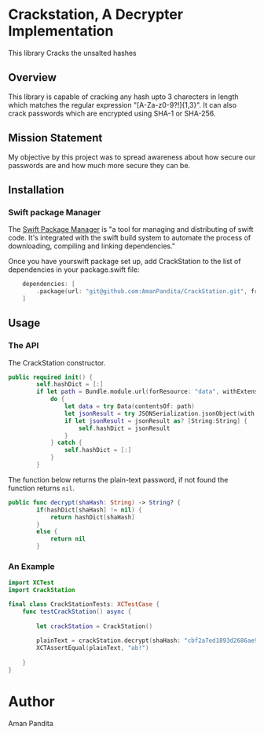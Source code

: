 # Crackstation, A Decrypter Implementation


This library Cracks the unsalted hashes


## Overview
This library is capable of cracking any hash upto 3 charecters in length which matches the regular expression "[A-Za-z0-9?!]{1,3}". It can also crack passwords which are encrypted using SHA-1 or SHA-256.

## Mission Statement

My objective by this project was to spread awareness about how secure our passwords are and how much more secure they can be.

## Installation
### Swift package Manager
The [Swift Package Manager](https://www.swift.org/package-manager/) is "a tool for managing and distributing of swift code. It's integrated with the swift build system to automate the process of downloading, compiling and linking dependencies."

Once you have yourswift package set up, add CrackStation to the list of dependencies in your package.swift file:

```swift
    dependencies: [
        .package(url: "git@github.com:AmanPandita/CrackStation.git", from: "1.2.0"),
    ]
```


## Usage
### The API
The CrackStation constructor.

```swift
public required init() {
        self.hashDict = [:]
        if let path = Bundle.module.url(forResource: "data", withExtension: "json") {
            do {
                let data = try Data(contentsOf: path)
                let jsonResult = try JSONSerialization.jsonObject(with: data)
                if let jsonResult = jsonResult as? [String:String] {
                    self.hashDict = jsonResult
                }
            } catch {
                self.hashDict = [:]
            }
        }
```


The function below returns the plain-text password, if not found the function returns ```nil```.
```swift
public func decrypt(shaHash: String) -> String? {
        if(hashDict[shaHash] != nil) {
            return hashDict[shaHash]
        }
        else {
            return nil
        }
```



### An Example

```swift
import XCTest
import CrackStation

final class CrackStationTests: XCTestCase {
    func testCrackStation() async {
    
        let crackStation = CrackStation()
        
        plainText = crackStation.decrypt(shaHash: "cbf2a7ed1893d2686ae9ec75712d340c8b9f50e7bcd7698ee43ea2e3b42e3911")
        XCTAssertEqual(plainText, "ab!")
        
    }
}
```

# Author
Aman Pandita

